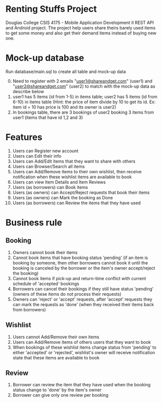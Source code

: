 # Renting Stuffs Project

Douglas College CSIS 4175 - Mobile Application Development II REST API and Android project.
The project help users share theirs barely used items to get some money and also get their demand items instead of buying new one.

# Mock-up database

Run database/main.sql to create all table and mock-up data

0. Need to register with 2 emails "user1@shareandget.com" (user1) and "user2@shareandget.com" (user2) to match with the mock-up data as describe below
1. user1 has 5 items (id from 1-5) in items table; user2 has 5 items (id from 6-10) in items table (Hint: the price of item divide by 10 to get its id. Ex: item id = 10 has price is 100 and its owner is user2)
2. In bookings table, there are 3 bookings of user2 booking 3 items from user1 (items that have id 1,2 and 3)

# Features
1. Users can Register new account
2. Users can Edit their info
3. Users can Add/Edit items that they want to share with others
4. Users can Browser/Search all items
5. Users can Add/Remove items to their own wishlist, then receive notification when these wishlist items are available to book
6. Users can view Item Details and Item Reviews
7. Users (as borrowers) can Book items
8. Users (as owners) can Accept/Reject requests that book their items
9. Users (as owners) can Mark the booking as Done
10. Users (as borrowers) can Review the items that they have used  

# Business rule

## Booking
1. Owners cannot book their items
2. Cannot book items that have booking status 'pending' (if an item is booking by someone, then other borrowers cannot book it until the booking is canceled by the borrower or the item's owner accept/reject the booking)
3. Cannot book items if pick-up and return-time conflict with current schedule of 'accepted' bookings
4. Borrowers can cancel their bookings if they still have status 'pending' (owners of these items do not process their requests)
5. Owners can 'reject' or 'accept' requests, after 'accept' requests they can mark the requests as 'done' (when they received their items back from borrowers)  

## Wishlist
1. Users cannot Add/Remove their own items
2. Users can Add/Remove items of others users that they want to book 
3. When bookings of these wishlist items change status from 'pending'  to either 'accepted' or 'rejected', wishlist's owner will receive notification state that these items are available to book

## Review
1. Borrower can review the item that they have used when the booking status change to 'done' by the item's owner
2. Borrower can give only one review per booking
